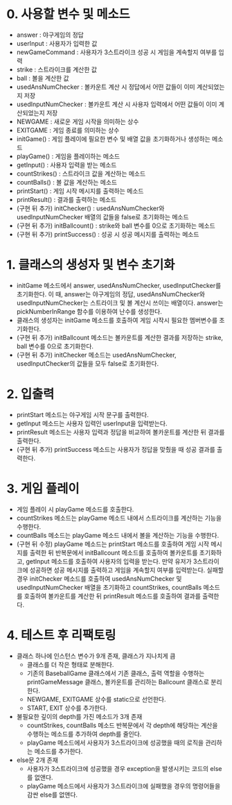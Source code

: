 # 0. 사용할 변수 및 메소드
  - answer : 야구게임의 정답
  - userInput : 사용자가 입력한 값
  - newGameCommand : 사용자가 3스트라이크 성공 시 게임을 계속할지 여부를 입력
  - strike : 스트라이크를 계산한 값
  - ball : 볼을 계산한 값
  - usedAnsNumChecker : 볼카운트 계산 시 정답에서 어떤 값들이 이미 계산되었는지 저장
  - usedInputNumChecker : 볼카운트 계산 시 사용자 입력에서 어떤 값들이 이미 계산되었는지 저장
  - NEWGAME : 새로운 게임 시작을 의미하는 상수
  - EXITGAME : 게임 종료를 의미하는 상수
  - initGame() : 게임 플레이에 필요한 변수 및 배열 값을 초기화하거나 생성하는 메소드
  - playGame() : 게임을 플레이하는 메소드
  - getInput() : 사용자 입력을 받는 메소드
  - countStrikes() : 스트라이크 값을 계산하는 메소드
  - countBalls() : 볼 값을 계산하는 메소드
  - printStart() : 게임 시작 메시지를 출력하는 메소드
  - printResult() : 결과를 출력하는 메소드
  - (구현 뒤 추가) initChecker() : usedAnsNumChecker와 usedInputNumChecker 배열의 값들을 false로 초기화하는 메소드
  - (구현 뒤 추가) initBallcount() : strike와 ball 변수를 0으로 초기화하는 메소드
  - (구현 뒤 추가) printSuccess() : 성공 시 성공 메시지를 출력하는 메소드


# 1. 클래스의 생성자 및 변수 초기화
  - initGame 메소드에서 answer, usedAnsNumChecker, usedInputChecker를 초기화한다. 이 때, answer는 야구게임의 정답, usedAnsNumChecker와 usedInputNumChecker는 스트라이크 및 볼 계산시 쓰이는 배열이다. answer는 pickNumberInRange 함수를 이용하여 난수를 생성한다.
  - 클래스의 생성자는 initGame 메소드를 호출하여 게임 시작시 필요한 멤버변수를 초기화한다.
  - (구현 뒤 추가) initBallcount 메소드는 볼카운트를 계산한 결과를 저장하는 strike, ball 변수를 0으로 초기화한다.
  - (구현 뒤 추가) initChecker 메소드는 usedAnsNumChecker, usedInputChecker의 값들을 모두 false로 초기화한다.


# 2. 입출력
  - printStart 메소드는 야구게임 시작 문구를 출력한다.
  - getInput 메소드는 사용자 입력인 userInput을 입력받는다.
  - printResult 메소드는 사용자 입력과 정답을 비교하여 볼카운트를 계산한 뒤 결과를 출력한다.
  - (구현 뒤 추가) printSuccess 메소드는 사용자가 정답을 맞췄을 때 성공 결과를 출력한다.


# 3. 게임 플레이
  - 게임 플레이 시 playGame 메소드를 호출한다.
  - countStrikes 메소드는 playGame 메소드 내에서 스트라이크를 계산하는 기능을 수행한다.
  - countBalls 메소드는 playGame 메소드 내에서 볼을 계산하는 기능을 수행한다.
  - (구현 뒤 수정) playGame 메소드는 printStart 메소드를 호출하여 게임 시작 메시지를 출력한 뒤 반복문에서 initBallcount 메소드를 호출하여 볼카운트를 초기화하고, getInput 메소드를 호출하여 사용자의 입력을 받는다. 만약 유저가 3스트라이크에 성공하면 성공 메시지를 출력하고 게임을 계속할지 여부를 입력받는다. 실패할 경우 initChecker 메소드를 호출하여 usedAnsNumChecker 및 usedInputNumChecker 배열을 초기화하고 countStrikes, countBalls 메소드를 호출하여 볼카운트를 계산한 뒤 printResult 메소드를 호출하여 결과를 출력한다.


# 4. 테스트 후 리팩토링
  - 클래스 하나에 인스턴스 변수가 9개 존재, 클래스가 지나치게 큼
    - 클래스를 더 작은 형태로 분해한다.
    - 기존의 BaseballGame 클래스에서 기존 클래스, 출력 역할을 수행하는 printGameMessage 클래스, 볼카운트를 관리하는 Ballcount 클래스로 분리한다.
    - NEWGAME, EXITGAME 상수를 static으로 선언한다.
    - START, EXIT 상수를 추가한다.
  - 불필요한 깊이의 depth를 가진 메소드가 3개 존재
    - countStrikes, countBalls 메소드 반복문에서 각 depth에 해당하는 계산을 수행하는 메소드를 추가하여 depth를 줄인다.
    - playGame 메소드에서 사용자가 3스트라이크에 성공했을 때의 로직을 관리하는 메소드를 추가한다.
  - else문 2개 존재
    - 사용자가 3스트라이크에 성공했을 경우 exception을 발생시키는 코드의 else를 없앤다.
    - playGame 메소드에서 사용자가 3스트라이크에 실패했을 경우의 명령어들을 감싼 else를 없앤다.